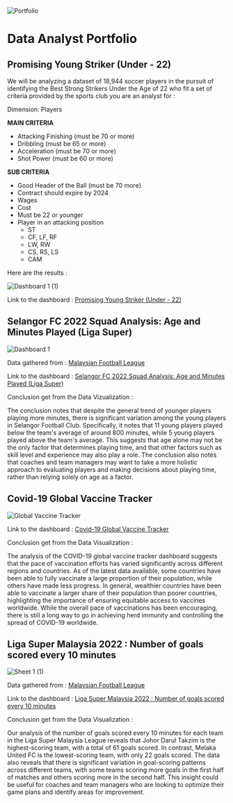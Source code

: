 ![Portfolio](https://user-images.githubusercontent.com/74503727/230320030-93a693fa-e7a7-46c2-998e-d9a3e918da11.png)

# Data Analyst Portfolio

## Promising Young Striker (Under - 22)

We will be analyzing a dataset of 18,944 soccer players in the pursuit of identifying the Best Strong Strikers Under the Age of 22 who fit a set of criteria provided by the sports club you are an analyst for :

Dimension: Players

**MAIN CRITERIA**
- Attacking Finishing (must be 70 or more)
- Dribbling (must be 65 or more)
- Acceleration (must be 70 or more)
- Shot Power (must be 60 or more)
  
**SUB CRITERIA**
- Good Header of the Ball (must be 70 more)
- Contract should expire by 2024
- Wages
- Cost
- Must be 22 or younger
- Player in an attacking position
   - ST
   - CF, LF, RF
   - LW, RW
   - CS, RS, LS
   - CAM

Here are the results :

![Dashboard 1 (1)](https://user-images.githubusercontent.com/74503727/230317299-b7bde7cf-1d51-41e7-95a0-1af5f043351f.png)

Link to the dashboard : [Promising Young Striker (Under - 22)](https://public.tableau.com/app/profile/muhammad.aizat2047/viz/PromisingYoungStrikerUnder-22/Dashboard1)

## Selangor FC 2022 Squad Analysis: Age and Minutes Played (Liga Super)

![Dashboard 1](https://user-images.githubusercontent.com/74503727/230420146-62c1abbe-74f7-4cdc-8647-4815c1752b0a.png)

Data gathered from : [Malaysian Football League](https://www.malaysianfootballleague.com/)

Link to the dashboard : [Selangor FC 2022 Squad Analysis: Age and Minutes Played (Liga Super)](https://public.tableau.com/app/profile/muhammad.aizat2047/viz/SelangorFC2022SquadAnalysisAgeandMinutesPlayedLigaSuper/Dashboard1)

Conclusion get from the Data Vizualization :

The conclusion notes that despite the general trend of younger players playing more minutes, there is significant variation among the young players in Selangor Football Club. Specifically, it notes that 11 young players played below the team's average of around 800 minutes, while 5 young players played above the team's average. This suggests that age alone may not be the only factor that determines playing time, and that other factors such as skill level and experience may also play a role. The conclusion also notes that coaches and team managers may want to take a more holistic approach to evaluating players and making decisions about playing time, rather than relying solely on age as a factor.

## Covid-19 Global Vaccine Tracker

![Global Vaccine Tracker](https://user-images.githubusercontent.com/74503727/230430967-4c9af69e-9e1c-4533-a087-30d6e9b11756.png)

Link to the dashboard : [Covid-19 Global Vaccine Tracker](https://public.tableau.com/app/profile/muhammad.aizat2047/viz/Covid-19GlobalVaccineTracker_16799960152790/GlobalVaccineTracker) 

Conclusion get from the Data Visualization :

The analysis of the COVID-19 global vaccine tracker dashboard suggests that the pace of vaccination efforts has varied significantly across different regions and countries. As of the latest data available, some countries have been able to fully vaccinate a large proportion of their population, while others have made less progress. In general, wealthier countries have been able to vaccinate a larger share of their population than poorer countries, highlighting the importance of ensuring equitable access to vaccines worldwide. While the overall pace of vaccinations has been encouraging, there is still a long way to go in achieving herd immunity and controlling the spread of COVID-19 worldwide.

## Liga Super Malaysia 2022 : Number of goals scored every 10 minutes

![Sheet 1 (1)](https://user-images.githubusercontent.com/74503727/230436207-53544567-b577-4914-9a53-5dbb0b0b085f.png)

Data gathered from : [Malaysian Football League](https://www.malaysianfootballleague.com/)

Link to the dashboard : [Liga Super Malaysia 2022 : Number of goals scored every 10 minutes](https://public.tableau.com/app/profile/muhammad.aizat2047/viz/LigaSuperMalaysia2022Numberofgoalsscoredevery10minutes/Sheet1)

Conclusion get from the Data Visualization :

Our analysis of the number of goals scored every 10 minutes for each team in the Liga Super Malaysia League reveals that Johor Darul Takzim is the highest-scoring team, with a total of 61 goals scored. In contrast, Melaka United FC is the lowest-scoring team, with only 22 goals scored. The data also reveals that there is significant variation in goal-scoring patterns across different teams, with some teams scoring more goals in the first half of matches and others scoring more in the second half. This insight could be useful for coaches and team managers who are looking to optimize their game plans and identify areas for improvement.

